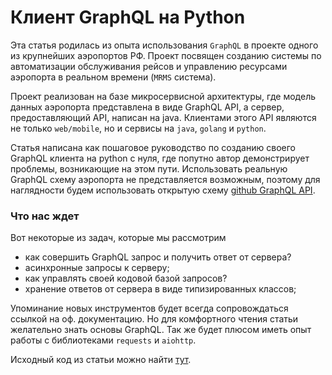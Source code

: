 # Клиент GraphQL на Python

Эта статья родилась из опыта использования `GraphQL` в проекте одного 
из крупнейших аэропортов РФ. Проект посвящен созданию системы по
автоматизации обслуживания рейсов и управлению ресурсами аэропорта
в реальном времени (`MRMS` система).

Проект реализован на базе микросервисной архитектуры, где модель данных
аэропорта представлена в виде GraphQL API, а сервер, предоставляющий API,
написан на java. Клиентами этого API являются не только `web/mobile`,
но и сервисы на `java`, `golang` и `python`.

Статья написана как пошаговое руководство по созданию своего GraphQL клиента на python с нуля,
где попутно автор демонстрирует проблемы, возникающие на этом пути.
Использовать реальную GraphQL схему аэропорта не представляется возможным,
поэтому для наглядности будем использовать открытую схему
[github GraphQL API](https://docs.github.com/en/graphql).

### Что нас ждет

Вот некоторые из задач, которые мы рассмотрим

- как совершить GraphQL запрос и получить ответ от сервера?
- асинхронные запросы к серверу;
- как управлять своей кодовой базой запросов?
- хранение ответов от сервера в виде типизированных классов;

Упоминание новых инструментов будет всегда сопровождаться ссылкой на оф. документацию.
Но для комфортного чтения статьи желательно знать основы GraphQL.
Так же будет плюсом иметь опыт работы с библиотеками `requests` и `aiohttp`.

Исходный код из статьи можно найти [тут](https://github.com/denisart/github-graphql-client).
